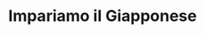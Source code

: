 ---
layout: post-index
filter: giapponese
permalink: /giapponese-archives/
title: Impariamo il Giapponese
image:
  feature: fountain.jpg
  credit: Francesco Gallarotti
  creditlink: http://www.gallarotti.net
---
